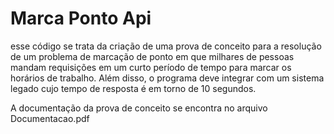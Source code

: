 # Marca Ponto Api

esse código se trata da criação de uma prova de conceito para a resolução de um problema de marcação de ponto em que milhares de pessoas mandam requisições em um curto período de tempo para marcar os horários de trabalho. Além disso, o programa deve integrar com um sistema legado cujo tempo de resposta é em torno de 10 segundos.

A documentação da prova de conceito se encontra no arquivo Documentacao.pdf
